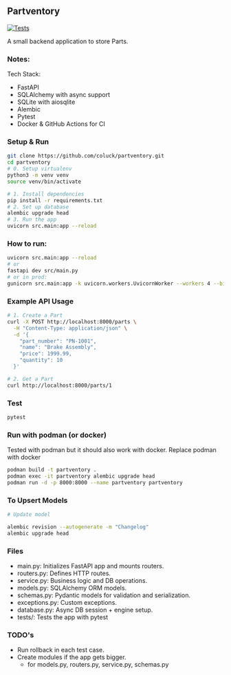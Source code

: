 ## Partventory

[![Tests](https://img.shields.io/github/actions/workflow/status/coluck/partventory/test.yaml?label=tests)](https://github.com/coluck/partventory/actions)

A small backend application to store Parts. 

### Notes:

Tech Stack:
- FastAPI
- SQLAlchemy with async support
- SQLite with aiosqlite
- Alembic
- Pytest
- Docker & GitHub Actions for CI


### Setup & Run

```bash
git clone https://github.com/coluck/partventory.git
cd partventory
# 0. Setup virtualenv
python3 -m venv venv
source venv/bin/activate

# 1. Install dependencies
pip install -r requirements.txt
# 2. Set up database
alembic upgrade head
# 3. Run the app
uvicorn src.main:app --reload
```


### How to run:

```bash
uvicorn src.main:app --reload
# or
fastapi dev src/main.py
# or in prod:
gunicorn src.main:app -k uvicorn.workers.UvicornWorker --workers 4 --bind 0.0.0.0:8000
```

### Example API Usage

```bash
# 1. Create a Part
curl -X POST http://localhost:8000/parts \
  -H "Content-Type: application/json" \
  -d '{
    "part_number": "PN-1001",
    "name": "Brake Assembly",
    "price": 1999.99,
    "quantity": 10
  }'

# 2. Get a Part
curl http://localhost:8000/parts/1
```


### Test

```bash
pytest
```


### Run with podman (or docker)

Tested with podman but it should also work with docker. Replace podman with docker 

```bash
podman build -t partventory .
podman exec -it partventory alembic upgrade head
podman run -d -p 8000:8000 --name partventory partventory
```


### To Upsert Models

```bash
# Update model

alembic revision --autogenerate -m "Changelog"
alembic upgrade head
```


### Files
- main.py: Initializes FastAPI app and mounts routers.
- routers.py: Defines HTTP routes.
- service.py: Business logic and DB operations.
- models.py: SQLAlchemy ORM models.
- schemas.py: Pydantic models for validation and serialization.
- exceptions.py: Custom exceptions.
- database.py: Async DB session + engine setup.
- tests/: Tests the app with pytest


### TODO's

- Run rollback in each test case.
- Create modules if the app gets bigger.
  - for models.py, routers.py, service.py, schemas.py

